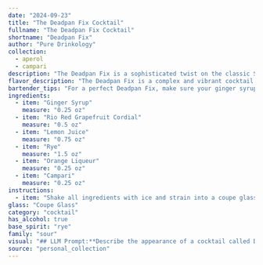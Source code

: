 ```yaml
---
date: "2024-09-23"
title: "The Deadpan Fix Cocktail"
fullname: "The Deadpan Fix Cocktail"
shortname: "Deadpan Fix"
author: "Pure Drinkology"
collection:
  - aperol
  - campari
description: "The Deadpan Fix is a sophisticated twist on the classic Sour family. This contemporary concoction draws inspiration from the complex flavor profiles of the Old Fashioned, blending the citrusy tartness of a Sour with the bitterness of Campari and the warmth of Rye.  "
flavor_description: "The Deadpan Fix is a complex and vibrant cocktail. The rye whiskey provides a spicy backbone, while the ginger syrup adds a warming heat.  The Rio Red grapefruit cordial brings a bright, tart sweetness, balanced by the citrusy tang of lemon juice. Orange liqueur adds a touch of floral sweetness, and Campari's bitter notes create a lingering finish. This cocktail is bold and bittersweet, with a refreshing citrus kick. "
bartender_tips: "For a perfect Deadpan Fix, make sure your ginger syrup is fresh and flavorful. Use a good quality rye, and don't skimp on the Campari – it's the backbone of the drink. Shake vigorously with ice to chill and dilute properly.  Finish with a grapefruit twist for a beautiful garnish.  "
ingredients:
  - item: "Ginger Syrup"
    measure: "0.25 oz"
  - item: "Rio Red Grapefruit Cordial"
    measure: "0.5 oz"
  - item: "Lemon Juice"
    measure: "0.75 oz"
  - item: "Rye"
    measure: "1.5 oz"
  - item: "Orange Liqueur"
    measure: "0.25 oz"
  - item: "Campari"
    measure: "0.25 oz"
instructions:
  - item: "Shake all ingredients with ice and strain into a coupe glass."
glass: "Coupe Glass"
category: "cocktail"
has_alcohol: true
base_spirit: "rye"
family: "sour"
visual: "## LLM Prompt:**Describe the appearance of a cocktail called Deadpan Fix.****Ingredients:*** Ginger Syrup* Rio Red Grapefruit Cordial* Lemon Juice* Rye Whiskey* Orange Liqueur* Campari**Consider these aspects:*** **Color:**  What is the overall hue of the cocktail? Is it vibrant or subdued? Does it have any interesting layers or gradients?* **Clarity:** Is it clear, cloudy, or somewhere in between?* **Texture:** Is it smooth, viscous, or perhaps have a slight foam or head?* **Garnish:**  What kind of garnish would be appropriate for this cocktail? * **Glassware:**  What kind of glass would best showcase the cocktail's appearance? (e.g., coupe, rocks glass, Collins glass)**Please provide a detailed and descriptive answer, focusing on the visual appeal of the Deadpan Fix cocktail.** "
source: "personal_collection"
---
```


